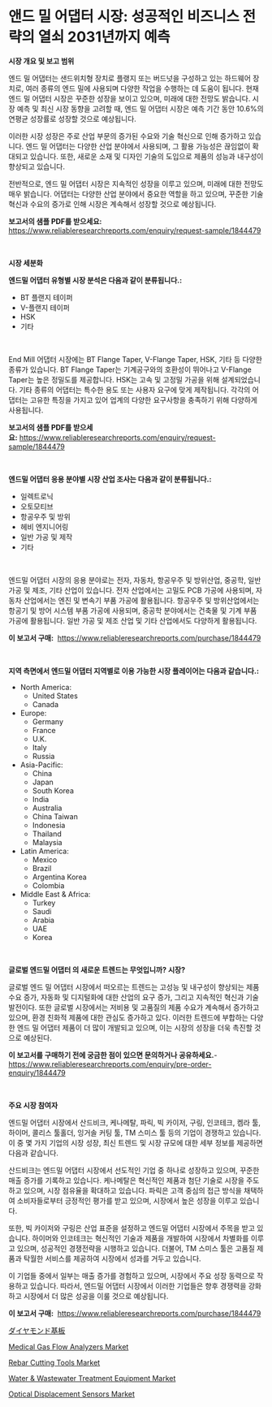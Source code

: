 <p><h1>앤드 밀 어댑터 시장: 성공적인 비즈니스 전략의 열쇠 2031년까지 예측</h1></p><p><strong>시장 개요 및 보고 범위</strong></p>
<p><p>엔드 밀 어댑터는 샌드위치형 장치로 플랭지 또는 버드넛을 구성하고 있는 하드웨어 장치로, 여러 종류의 엔드 밀에 사용되며 다양한 작업을 수행하는 데 도움이 됩니다. 현재 엔드 밀 어댑터 시장은 꾸준한 성장을 보이고 있으며, 미래에 대한 전망도 밝습니다. 시장 예측 및 최신 시장 동향을 고려할 때, 엔드 밀 어댑터 시장은 예측 기간 동안 10.6%의 연평균 성장률로 성장할 것으로 예상됩니다.</p><p>이러한 시장 성장은 주로 산업 부문의 증가된 수요와 기술 혁신으로 인해 증가하고 있습니다. 엔드 밀 어댑터는 다양한 산업 분야에서 사용되며, 그 활용 가능성은 끊임없이 확대되고 있습니다. 또한, 새로운 소재 및 디자인 기술의 도입으로 제품의 성능과 내구성이 향상되고 있습니다.</p><p>전반적으로, 엔드 밀 어댑터 시장은 지속적인 성장을 이루고 있으며, 미래에 대한 전망도 매우 밝습니다. 어댑터는 다양한 산업 분야에서 중요한 역할을 하고 있으며, 꾸준한 기술 혁신과 수요의 증가로 인해 시장은 계속해서 성장할 것으로 예상됩니다.</p></p>
<p><strong>보고서의 샘플 PDF를 받으세요:</strong> <a href="https://www.reliableresearchreports.com/enquiry/request-sample/1844479">https://www.reliableresearchreports.com/enquiry/request-sample/1844479</a></p>
<p>&nbsp;</p>
<p><strong>시장 세분화</strong></p>
<p><strong>엔드밀 어댑터 유형별 시장 분석은 다음과 같이 분류됩니다.:</strong></p>
<p><ul><li>BT 플랜지 테이퍼</li><li>V-플랜지 테이퍼</li><li>HSK</li><li>기타</li></ul></p>
<p>&nbsp;</p>
<p><p>End Mill 어댑터 시장에는 BT Flange Taper, V-Flange Taper, HSK, 기타 등 다양한 종류가 있습니다. BT Flange Taper는 기계공구와의 호환성이 뛰어나고 V-Flange Taper는 높은 정밀도를 제공합니다. HSK는 고속 및 고정밀 가공을 위해 설계되었습니다. 기타 종류의 어댑터는 특수한 용도 또는 사용자 요구에 맞게 제작됩니다. 각각의 어댑터는 고유한 특징을 가지고 있어 업계의 다양한 요구사항을 충족하기 위해 다양하게 사용됩니다.</p></p>
<p><strong>보고서의 샘플 PDF를 받으세요:</strong>&nbsp;<a href="https://www.reliableresearchreports.com/enquiry/request-sample/1844479">https://www.reliableresearchreports.com/enquiry/request-sample/1844479</a></p>
<p>&nbsp;</p>
<p><strong> 엔드밀 어댑터 응용 분야별 시장 산업 조사는 다음과 같이 분류됩니다.:</strong></p>
<p><ul><li>일렉트로닉</li><li>오토모티브</li><li>항공우주 및 방위</li><li>헤비 엔지니어링</li><li>일반 가공 및 제작</li><li>기타</li></ul></p>
<p>&nbsp;</p>
<p><p>엔드밀 어댑터 시장의 응용 분야로는 전자, 자동차, 항공우주 및 방위산업, 중공학, 일반 가공 및 제조, 기타 산업이 있습니다. 전자 산업에서는 고밀도 PCB 가공에 사용되며, 자동차 산업에서는 엔진 및 변속기 부품 가공에 활용됩니다. 항공우주 및 방위산업에서는 항공기 및 방어 시스템 부품 가공에 사용되며, 중공학 분야에서는 건축물 및 기계 부품 가공에 활용됩니다. 일반 가공 및 제조 산업 및 기타 산업에서도 다양하게 활용됩니다.</p></p>
<p><strong>이 보고서 구매:</strong>&nbsp; <a href="https://www.reliableresearchreports.com/purchase/1844479">https://www.reliableresearchreports.com/purchase/1844479</a></p>
<p>&nbsp;</p>
<p><strong>지역 측면에서 엔드밀 어댑터 지역별로 이용 가능한 시장 플레이어는 다음과 같습니다.:</strong></p>
<p><ul>
    <li>
        North America:
        <ul>
            <li>United States</li>
            <li>Canada</li>
        </ul>
    </li>
    <li>
        Europe:
        <ul>
            <li>Germany</li>
            <li>France</li>
            <li>U.K.</li>
            <li>Italy</li>
            <li>Russia</li>
        </ul>
    </li>
    <li>
        Asia-Pacific:
        <ul>
            <li>China</li>
            <li>Japan</li>
            <li>South Korea</li>
            <li>India</li>
            <li>Australia</li>
            <li>China Taiwan</li>
            <li>Indonesia</li>
            <li>Thailand</li>
            <li>Malaysia</li>
        </ul>
    </li>
    <li>
        Latin America:
        <ul>
            <li>Mexico</li>
            <li>Brazil</li>
            <li>Argentina Korea</li>
            <li>Colombia</li>
        </ul>
    </li>
    <li>
        Middle East & Africa:
        <ul>
            <li>Turkey</li>
            <li>Saudi</li>
            <li>Arabia</li>
            <li>UAE</li>
            <li>Korea</li>
        </ul>
    </li>
    </ul></p>
<p>&nbsp;</p>
<p><strong>글로벌 엔드밀 어댑터 의 새로운 트렌드는 무엇입니까? 시장?</strong></p>
<p><p>글로벌 엔드 밀 어댑터 시장에서 떠오르는 트렌드는 고성능 및 내구성이 향상되는 제품 수요 증가, 자동화 및 디지털화에 대한 산업의 요구 증가, 그리고 지속적인 혁신과 기술 발전이다. 또한 글로벌 시장에서는 저비용 및 고품질의 제품 수요가 계속해서 증가하고 있으며, 환경 친화적 제품에 대한 관심도 증가하고 있다. 이러한 트렌드에 부합하는 다양한 엔드 밀 어댑터 제품이 더 많이 개발되고 있으며, 이는 시장의 성장을 더욱 촉진할 것으로 예상된다.</p></p>
<p><strong>이 보고서를 구매하기 전에 궁금한 점이 있으면 문의하거나 공유하세요.</strong>- <a href="https://www.reliableresearchreports.com/enquiry/pre-order-enquiry/1844479">https://www.reliableresearchreports.com/enquiry/pre-order-enquiry/1844479</a></p>
<p>&nbsp;</p>
<p><strong>주요 시장 참여자</strong></p>
<p><p>엔드밀 어댑터 시장에서 산드비크, 케나메탈, 파릭, 빅 카이저, 구링, 인코테크, 켐라 툴, 하이머, 콜리스 툴홀더, 잉거솔 커팅 툴, TM 스미스 툴 등의 기업이 경쟁하고 있습니다. 이 중 몇 가지 기업의 시장 성장, 최신 트렌드 및 시장 규모에 대한 세부 정보를 제공하면 다음과 같습니다.</p><p>산드비크는 엔드밀 어댑터 시장에서 선도적인 기업 중 하나로 성장하고 있으며, 꾸준한 매출 증가를 기록하고 있습니다. 케나메탈은 혁신적인 제품과 첨단 기술로 시장을 주도하고 있으며, 시장 점유율을 확대하고 있습니다. 파릭은 고객 중심의 접근 방식을 채택하여 소비자들로부터 긍정적인 평가를 받고 있으며, 시장에서 높은 성장을 이루고 있습니다.</p><p>또한, 빅 카이저와 구링은 산업 표준을 설정하고 엔드밀 어댑터 시장에서 주목을 받고 있습니다. 하이머와 인코테크는 혁신적인 기술과 제품을 개발하여 시장에서 차별화를 이루고 있으며, 성공적인 경쟁전략을 시행하고 있습니다. 더불어, TM 스미스 툴은 고품질 제품과 탁월한 서비스를 제공하여 시장에서 성과를 거두고 있습니다.</p><p>이 기업들 중에서 일부는 매출 증가를 경험하고 있으며, 시장에서 주요 성장 동력으로 작용하고 있습니다. 따라서, 엔드밀 어댑터 시장에서 이러한 기업들은 향후 경쟁력을 강화하고 시장에서 더 많은 성공을 이룰 것으로 예상됩니다.</p></p>
<p><strong>이 보고서 구매:</strong>&nbsp;&nbsp;<a href="https://www.reliableresearchreports.com/purchase/1844479">https://www.reliableresearchreports.com/purchase/1844479</a></p>
<p><p><a href="https://medium.com/@danilocardozo_82/%E3%83%80%E3%82%A4%E3%83%A4%E3%83%A2%E3%83%B3%E3%83%89%E5%9F%BA%E6%9D%BF%E5%B8%82%E5%A0%B4%E3%81%AE%E8%A6%8F%E6%A8%A1%E3%81%A8%E5%B8%82%E5%A0%B4%E5%8B%95%E5%90%91-%E5%AE%8C%E5%85%A8%E3%81%AA%E6%A5%AD%E7%95%8C%E6%A6%82%E8%A6%81-2024%E5%B9%B4%E3%81%8B%E3%82%892031%E5%B9%B4-8acc2c482002">ダイヤモンド基板</a></p><p><a href="https://github.com/WillieWoodard/Market-Research-Report-List-3/blob/main/medical-gas-flow-analyzers-market.md">Medical Gas Flow Analyzers Market</a></p><p><a href="https://issuu.com/reportprime-2/docs/rebar-cutting-tools-market-size-2030.pptx">Rebar Cutting Tools Market</a></p><p><a href="https://forested-sushi-9b0.notion.site/Water-Wastewater-Treatment-Equipment-Market-Research-Report-Unlocks-Analysis-on-the-Market-Financi-8fb24c6107e1461a8804a45b6e77416f">Water & Wastewater Treatment Equipment Market</a></p><p><a href="https://view.publitas.com/reportprime-1/optical-displacement-sensors-market-size-share-trends-analysis-report-by-material-by-type-by-end-user-by-region-and-segment-forecasts-2024-2031/">Optical Displacement Sensors Market</a></p></p>

